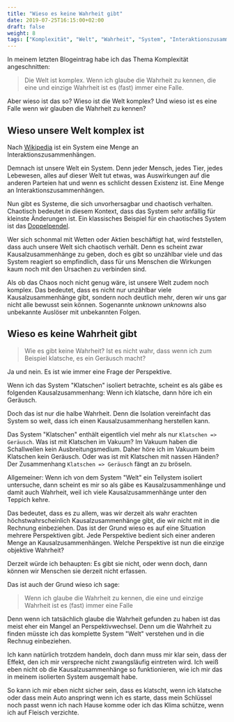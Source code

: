 ```yaml
---
title: "Wieso es keine Wahrheit gibt"
date: 2019-07-25T16:15:00+02:00
draft: false
weight: 8
tags: ["Komplexität", "Welt", "Wahrheit", "System", "Interaktionszusammenhänge", "Existenz", "Chaos", "Doppelpendel", "Wetten", "Aktien", "Kausalzusammenhänge", "Ursache", "Wirkung", "Unknown unknowns", "Auslöser", "Folgen", "Isolation", "Teilsystem", "Perspektive", "Perspektivwechsel"]
---
```


In meinem letzten Blogeintrag habe ich das Thema Komplexität angeschnitten:

> Die Welt ist komplex. Wenn ich glaube die Wahrheit zu kennen, die eine und einzige Wahrheit ist es (fast) immer eine Falle.

Aber wieso ist das so? Wieso ist die Welt komplex? Und wieso ist es eine Falle wenn wir glauben die Wahrheit zu kennen?

## Wieso unsere Welt komplex ist

Nach [Wikipedia](https://de.wikipedia.org/wiki/System#Systembegriff_der_Systemtheorie) ist ein System eine Menge an Interaktionszusammenhängen.

Demnach ist unsere Welt ein System. Denn jeder Mensch, jedes Tier, jedes Lebewesen, alles auf dieser Welt tut etwas, was Auswirkungen auf die anderen Parteien hat und wenn es schlicht dessen Existenz ist. Eine Menge an Interaktionszusammenhängen.

Nun gibt es Systeme, die sich unvorhersagbar und chaotisch verhalten. Chaotisch bedeutet in diesem Kontext, dass das System sehr anfällig für kleinste Änderungen ist. Ein klassisches Beispiel für ein chaotisches System ist das [Doppelpendel](https://youtu.be/d0Z8wLLPNE0). 

Wer sich schonmal mit Wetten oder Aktien beschäftigt hat, wird feststellen, dass auch unsere Welt sich chaotisch verhält. Denn es scheint zwar Kausalzusammenhänge zu geben, doch es gibt so unzählbar viele und das System reagiert so empfindlich, dass für uns Menschen die Wirkungen kaum noch mit den Ursachen zu verbinden sind.

Als ob das Chaos noch nicht genug wäre, ist unsere Welt zudem noch komplex. Das bedeutet, dass es nicht nur unzählbar viele Kausalzusammenhänge gibt, sondern noch deutlich mehr, deren wir uns gar nicht alle bewusst sein können. Sogenannte _unknown unknowns_ also unbekannte Auslöser mit unbekannten Folgen.

## Wieso es keine Wahrheit gibt

> Wie es gibt keine Wahrheit? Ist es nicht wahr, dass wenn ich zum Beispiel klatsche, es ein Geräusch macht?

Ja und nein. Es ist wie immer eine Frage der Perspektive.

Wenn ich das System "Klatschen" isoliert betrachte, scheint es als gäbe es folgenden Kausalzusammenhang: Wenn ich klatsche, dann höre ich ein Geräusch.

Doch das ist nur die halbe Wahrheit. Denn die Isolation vereinfacht das System so weit, dass ich einen Kausalzusammenhang herstellen kann.

Das System "Klatschen" enthält eigentlich viel mehr als nur `Klatschen => Geräusch`. Was ist mit Klatschen im Vakuum? Im Vakuum haben die Schallwellen kein Ausbreitungsmedium. Daher höre ich im Vakuum beim Klatschen kein Geräusch. Oder was ist mit Klatschen mit nassen Händen? Der Zusammenhang `Klatschen => Geräusch` fängt an zu bröseln.

Allgemeiner: Wenn ich von dem System "Welt" ein Teilystem isoliert untersuche, dann scheint es mir so als gäbe es Kausalzusammenhänge und damit auch Wahrheit, weil ich viele Kausalzusammenhänge unter den Teppich kehre.

Das bedeutet, dass es zu allem, was wir derzeit als wahr erachten höchstwahrscheinlich Kausalzusammenhänge gibt, die wir nicht mit in die Rechnung einbeziehen. Das ist der Grund wieso es auf eine Situation mehrere Perspektiven gibt. Jede Perspektive bedient sich einer anderen Menge an Kausalzusammenhängen. Welche Perspektive ist nun die einzige objektive Wahrheit?

Derzeit würde ich behaupten: Es gibt sie nicht, oder wenn doch, dann können wir Menschen sie derzeit nicht erfassen.

Das ist auch der Grund wieso ich sage: 

> Wenn ich glaube die Wahrheit zu kennen, die eine und einzige Wahrheit ist es (fast) immer eine Falle

Denn wenn ich tatsächlich glaube die Wahrheit gefunden zu haben ist das meist eher ein Mangel an Perspektivwechsel. Denn um die Wahrheit zu finden müsste ich das komplette System "Welt" verstehen und in die Rechnug einbeziehen.

Ich kann natürlich trotzdem handeln, doch dann muss mir klar sein, dass der Effekt, den ich mir verspreche nicht zwangsläufig eintreten wird. Ich weiß eben nicht ob die Kausalzusammenhänge so funktionieren, wie ich mir das in meinem isolierten System ausgemalt habe.

So kann ich mir eben nicht sicher sein, dass es klatscht, wenn ich klatsche oder dass mein Auto anspringt wenn ich es starte, dass mein Schlüssel noch passt wenn ich nach Hause komme oder ich das Klima schütze, wenn ich auf Fleisch verzichte.